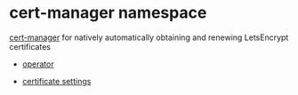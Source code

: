 # cert-manager namespace

[cert-manager](https://github.com/jetstack/cert-manager) for natively automatically obtaining and renewing LetsEncrypt certificates

- [operator](../../../operators/cert-manager/cert-manager.yaml)

- [certificate settings](letsencrypt.yaml)
